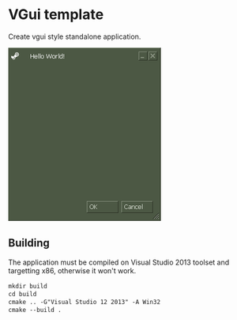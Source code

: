 # VGui template
Create vgui style standalone application.

![alt text](https://github.com/pujolitoo/vgui-boilerplate/blob/master/res/demo.png?raw=true)

## Building

The application must be compiled on Visual Studio 2013 toolset and targetting x86, otherwise it won't work.

```
mkdir build
cd build
cmake .. -G"Visual Studio 12 2013" -A Win32
cmake --build .
```